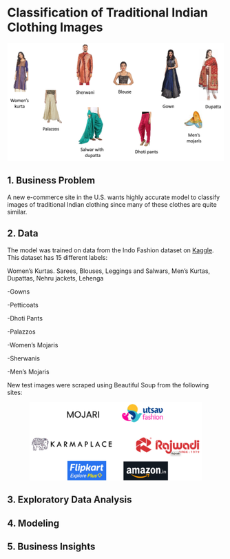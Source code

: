  Classification of Traditional Indian Clothing Images
==============================
<p align="center">
  <img src="images_for_readme/for_readme.jpg">
</p>

## 1. Business Problem
A new e-commerce site in the U.S. wants highly accurate model to classify images of traditional Indian clothing since many of these clothes are quite similar.

## 2. Data
The model was trained on data from the Indo Fashion dataset on [Kaggle](https://www.kaggle.com/datasets/validmodel/indo-fashion-dataset). This dataset has 15 different labels: 

Women’s Kurtas. Sarees, Blouses, Leggings and Salwars, Men’s Kurtas, Dupattas, Nehru jackets, Lehenga

-Gowns

-Petticoats

-Dhoti Pants

-Palazzos

-Women’s Mojaris

-Sherwanis

-Men’s Mojaris

New test images were scraped using Beautiful Soup from the following sites:

<p align="center">
  <img src="images_for_readme/sites.jpg" width="400">
</p>

## 3. Exploratory Data Analysis
## 4. Modeling
## 5. Business Insights

